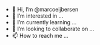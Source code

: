 - 👋 Hi, I’m @marcoeijbersen
- 👀 I’m interested in ...
- 🌱 I’m currently learning ...
- 💞️ I’m looking to collaborate on ...
- 📫 How to reach me ...

<!---
marcoeijbersen/marcoeijbersen is a ✨ special ✨ repository because its `README.md` (this file) appears on your GitHub profile.
You can click the Preview link to take a look at your changes.
--->
